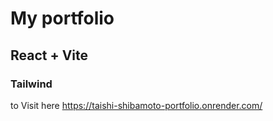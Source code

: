 # My portfolio

## React + Vite

### Tailwind

to Visit here
https://taishi-shibamoto-portfolio.onrender.com/
